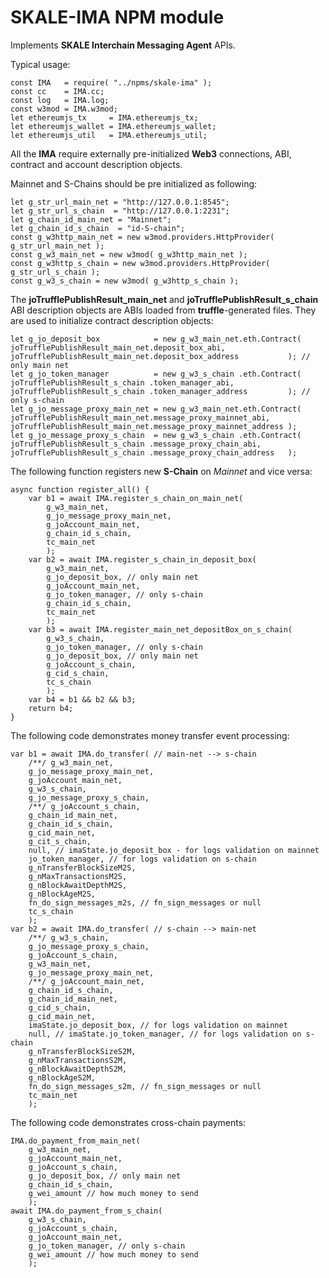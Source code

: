 <!-- SPDX-License-Identifier: (AGPL-3.0-only OR CC-BY-4.0) -->

# SKALE-IMA NPM module

Implements **SKALE Interchain Messaging Agent** APIs.

Typical usage:

    const IMA   = require( "../npms/skale-ima" );
    const cc    = IMA.cc;
    const log   = IMA.log;
    const w3mod = IMA.w3mod;
    let ethereumjs_tx     = IMA.ethereumjs_tx;
    let ethereumjs_wallet = IMA.ethereumjs_wallet;
    let ethereumjs_util   = IMA.ethereumjs_util;

All the **IMA** require externally pre-initialized **Web3** connections, ABI, contract and account description objects.

Mainnet and S-Chains should be pre initialized as following:

    let g_str_url_main_net = "http://127.0.0.1:8545";
    let g_str_url_s_chain  = "http://127.0.0.1:2231";
    let g_chain_id_main_net = "Mainnet";
    let g_chain_id_s_chain  = "id-S-chain";
    const g_w3http_main_net = new w3mod.providers.HttpProvider( g_str_url_main_net );
    const g_w3_main_net = new w3mod( g_w3http_main_net );
    const g_w3http_s_chain = new w3mod.providers.HttpProvider( g_str_url_s_chain );
    const g_w3_s_chain = new w3mod( g_w3http_s_chain );

The **joTrufflePublishResult_main_net** and **joTrufflePublishResult_s_chain** ABI description objects are ABIs loaded from **truffle**-generated files. They are used to initialize contract description objects:

    let g_jo_deposit_box            = new g_w3_main_net.eth.Contract( joTrufflePublishResult_main_net.deposit_box_abi,           joTrufflePublishResult_main_net.deposit_box_address           ); // only main net
    let g_jo_token_manager          = new g_w3_s_chain .eth.Contract( joTrufflePublishResult_s_chain .token_manager_abi,         joTrufflePublishResult_s_chain .token_manager_address         ); // only s-chain
    let g_jo_message_proxy_main_net = new g_w3_main_net.eth.Contract( joTrufflePublishResult_main_net.message_proxy_mainnet_abi, joTrufflePublishResult_main_net.message_proxy_mainnet_address );
    let g_jo_message_proxy_s_chain  = new g_w3_s_chain .eth.Contract( joTrufflePublishResult_s_chain .message_proxy_chain_abi,   joTrufflePublishResult_s_chain .message_proxy_chain_address   );

The following function registers new **S-Chain** on _Mainnet_ and vice versa:

    async function register_all() {
        var b1 = await IMA.register_s_chain_on_main_net(
            g_w3_main_net,
            g_jo_message_proxy_main_net,
            g_joAccount_main_net,
            g_chain_id_s_chain,
            tc_main_net
            );
        var b2 = await IMA.register_s_chain_in_deposit_box(
            g_w3_main_net,
            g_jo_deposit_box, // only main net
            g_joAccount_main_net,
            g_jo_token_manager, // only s-chain
            g_chain_id_s_chain,
            tc_main_net
            );
        var b3 = await IMA.register_main_net_depositBox_on_s_chain(
            g_w3_s_chain,
            g_jo_token_manager, // only s-chain
            g_jo_deposit_box, // only main net
            g_joAccount_s_chain,
            g_cid_s_chain,
            tc_s_chain
            );
        var b4 = b1 && b2 && b3;
        return b4;
    }

The following code demonstrates money transfer event processing:

    var b1 = await IMA.do_transfer( // main-net --> s-chain
        /**/ g_w3_main_net,
        g_jo_message_proxy_main_net,
        g_joAccount_main_net,
        g_w3_s_chain,
        g_jo_message_proxy_s_chain,
        /**/ g_joAccount_s_chain,
        g_chain_id_main_net,
        g_chain_id_s_chain,
        g_cid_main_net,
        g_cit_s_chain,
        null, // imaState.jo_deposit_box - for logs validation on mainnet
        jo_token_manager, // for logs validation on s-chain
        g_nTransferBlockSizeM2S,
        g_nMaxTransactionsM2S,
        g_nBlockAwaitDepthM2S,
        g_nBlockAgeM2S,
        fn_do_sign_messages_m2s, // fn_sign_messages or null
        tc_s_chain
        );
    var b2 = await IMA.do_transfer( // s-chain --> main-net
        /**/ g_w3_s_chain,
        g_jo_message_proxy_s_chain,
        g_joAccount_s_chain,
        g_w3_main_net,
        g_jo_message_proxy_main_net,
        /**/ g_joAccount_main_net,
        g_chain_id_s_chain,
        g_chain_id_main_net,
        g_cid_s_chain,
        g_cid_main_net,
        imaState.jo_deposit_box, // for logs validation on mainnet
        null, // imaState.jo_token_manager, // for logs validation on s-chain
        g_nTransferBlockSizeS2M,
        g_nMaxTransactionsS2M,
        g_nBlockAwaitDepthS2M,
        g_nBlockAgeS2M,
        fn_do_sign_messages_s2m, // fn_sign_messages or null
        tc_main_net
        );

The following code demonstrates cross-chain payments:

    IMA.do_payment_from_main_net(
        g_w3_main_net,
        g_joAccount_main_net,
        g_joAccount_s_chain,
        g_jo_deposit_box, // only main net
        g_chain_id_s_chain,
        g_wei_amount // how much money to send
        );
    await IMA.do_payment_from_s_chain(
        g_w3_s_chain,
        g_joAccount_s_chain,
        g_joAccount_main_net,
        g_jo_token_manager, // only s-chain
        g_wei_amount // how much money to send
        );
